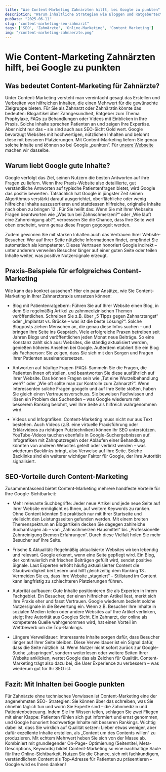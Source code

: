 ```yaml
---
title: "Wie Content-Marketing Zahnärzten hilft, bei Google zu punkten" 
description: "Warum inhaltliche Strategien wie Bloggen und Ratgebertexte für Zahnarztpraxen im SEO so wertvoll sind und wie sie zu besserer Google-Sichtbarkeit führen." 
pubDate: "2025-06-11" 
slug: "content-marketing-seo-zahnarzt" 
tags: ['SEO', 'Zahnärzte', 'Online-Marketing', 'Content Marketing']
img: "/content-marketing-zahnaerzte.png"
---
```


# Wie Content-Marketing Zahnärzten hilft, bei Google zu punkten

## Was bedeutet Content-Marketing für Zahnärzte?

Unter Content-Marketing versteht man vereinfacht gesagt das Erstellen und Verbreiten von hilfreichen Inhalten, die einen Mehrwert für die gewünschte Zielgruppe bieten. Für Sie als Zahnarzt oder Zahnärztin könnte das bedeuten: Blogartikel über Zahngesundheit, Ratgeber zum Thema Prophylaxe, FAQs zu Behandlungen oder Videos mit Einblicken in Ihre Praxis. Solche Inhalte sprechen Patienten an und zeigen Ihre Expertise. Aber nicht nur das – sie sind auch aus SEO-Sicht Gold wert. Google bevorzugt Websites mit hochwertigen, nützlichen Inhalten und belohnt diese mit besseren Platzierungen. Mit Content-Marketing liefern Sie genau solche Inhalte und können so bei Google „punkten“. Für <a href="/">unsere Webseite </a> machen wir dasselbe.


## Warum liebt Google gute Inhalte?

Google verfolgt das Ziel, seinen Nutzern die besten Antworten auf ihre Fragen zu liefern. Wenn Ihre Praxis-Website also detaillierte, gut verständliche Antworten auf typische Patientenfragen bietet, wird Google das positiv bewerten. Tatsächlich hat Google in jüngster Zeit seinen Algorithmus verstärkt darauf ausgerichtet, oberflächliche oder wenig hilfreiche Inhalte auszusortieren und stattdessen hilfreiche, originelle Inhalte nach oben zu bringen 12 . Für Sie heißt das: Wenn Sie mit Ihrer Webseite Fragen beantworten wie „Was tun bei Zahnschmerzen?“ oder „Wie läuft eine Zahnreinigung ab?“, verbessern Sie die Chance, dass Ihre Seite weit oben erscheint, wenn genau diese Fragen gegoogelt werden.

Zudem gewinnen Sie mit starken Inhalten auch das Vertrauen Ihrer Website-Besucher. Wer auf Ihrer Seite nützliche Informationen findet, empfindet Sie automatisch als kompetenter. Dieses Vertrauen honoriert Google indirekt – unter anderem verweilen Besucher länger auf einer guten Seite oder teilen Inhalte weiter, was positive Nutzersignale erzeugt.

## Praxis-Beispiele für erfolgreiches Content-Marketing

Wie kann das konkret aussehen? Hier ein paar Ansätze, wie Sie Content-Marketing in Ihrer Zahnarztpraxis umsetzen können:

- Blog mit Patientenratgebern: Führen Sie auf Ihrer Website einen Blog, in dem Sie regelmäßig Artikel zu zahnmedizinischen Themen veröffentlichen. Schreiben Sie z.B. über „5 Tipps gegen Zahnarztangst“ oder „Implantat vs. Brücke – was ist die beste Lösung?“. Solche Blogposts ziehen Menschen an, die genau diese Infos suchen – und bringen Ihre Seite ins Gespräch. Viele erfolgreiche Praxen betreiben seit Jahren Blogs und veröffentlichen jeden Monat neue Beiträge. So eine Konstanz zahlt sich aus: Websites, die ständig aktualisiert werden, genießen höheres Ansehen bei Google. Außerdem etabliert Sie ein Blog als Fachperson: Sie zeigen, dass Sie sich mit den Sorgen und Fragen Ihrer Patienten auseinandersetzen.
 
- Antworten auf häufige Fragen (FAQ): Sammeln Sie die Fragen, die Patienten Ihnen oft stellen, und beantworten Sie diese ausführlich auf Ihrer Website. Das können Fragen sein wie „Tut eine Wurzelbehandlung weh?“ oder „Wie oft sollte man zur Kontrolle zum Zahnarzt?“. Wenn Interessenten solche Fragen googeln und auf Ihre Seite stoßen, haben Sie gleich einen Vertrauensvorschuss. Sie beweisen Fachwissen und lösen ein Problem des Suchenden – was Google wiederum mit besserem Ranking belohnt, weil Ihre Seite als hilfreich wahrgenommen wird.

- Videos und Infografiken: Content-Marketing muss nicht nur aus Text bestehen. Auch Videos (z.B. eine virtuelle Praxisführung oder Erklärvideos zu richtigen Putztechniken) können Ihr SEO unterstützen. YouTube-Videos tauchen ebenfalls in Google-Suchergebnissen auf. Infografiken mit Zahnputzregeln oder Abläufen einer Behandlung könnten von anderen Websites geteilt oder verlinkt werden – was wiederum Backlinks bringt, also Verweise auf Ihre Seite. Solche Backlinks sind ein weiterer wichtiger Faktor für Google, der Ihre Autorität signalisiert.

## SEO-Vorteile durch Content-Marketing

Zusammenfassend bietet Content-Marketing mehrere handfeste Vorteile für Ihre Google-Sichtbarkeit:

- Mehr relevante Suchbegriffe: Jeder neue Artikel und jede neue Seite auf Ihrer Website ermöglicht es Ihnen, auf weitere Keywords zu ranken. Ohne Content könnten Sie praktisch nur mit Ihrer Startseite und vielleicht den Leistungsseiten gefunden werden. Mit einem breiten Themenspektrum an Blogartikeln decken Sie dagegen zahlreiche Suchanfragen ab – von „Zahnschmerzen Hausmittel“ bis „Professionelle Zahnreinigung Bremen Erfahrungen“. Durch diese Vielfalt holen Sie mehr Besucher auf Ihre Seite.

- Frische & Aktualität: Regelmäßig aktualisierte Websites wirken lebendig und relevant. Google erkennt, wenn eine Seite gepflegt wird. Ein Blog, der kontinuierlich mit frischen Beiträgen gefüllt wird, sendet positive Signale. Laut Experten erhöht häufig aktualisierter Content die Glaubwürdigkeit bei Lesern und hilft gleichzeitig dem Ranking 13 . Vermeiden Sie es, dass Ihre Website „stagniert“ – Stillstand im Content kann langfristig zu schlechteren Platzierungen führen.

- Autorität aufbauen: Gute Inhalte positionieren Sie als Experten in Ihrem Fachgebiet. Ein Besucher, der einen hilfreichen Artikel liest, merkt sich Ihre Praxis eher und fasst Vertrauen. Google wiederum bezieht solche Nutzersignale in die Bewertung ein. Wenn z.B. Besucher Ihre Inhalte in sozialen Medien teilen oder andere Websites auf Ihre Artikel verlinken, steigt Ihre Autorität aus Googles Sicht. Ein Zahnarzt, der online als kompetente Quelle wahrgenommen wird, hat einen Vorteil im Wettbewerb um die Top-Rankings.

- Längere Verweildauer: Interessante Inhalte sorgen dafür, dass Besucher länger auf Ihrer Seite bleiben. Diese Verweildauer ist ein Signal dafür, dass die Seite nützlich ist. Wenn Nutzer nicht sofort zurück zur Google-Suche „abspringen“, sondern weiterlesen oder weitere Seiten Ihrer Website anklicken, wertet Google das als Zeichen für Qualität. Content-Marketing trägt also dazu bei, die User Experience zu verbessern – was wiederum gut für Ihr SEO ist.

## Fazit: Mit Inhalten bei Google punkten

Für Zahnärzte ohne technisches Vorwissen ist Content-Marketing eine der angenehmsten SEO- Strategien: Sie können über das schreiben, was Sie ohnehin täglich tun und worin Sie Experte sind – die Zahnmedizin und Patientenbetreuung. Indem Sie Ihr Wissen teilen, schlagen Sie zwei Fliegen mit einer
Klappe: Patienten fühlen sich gut informiert und ernst genommen, und Google honoriert hochwertige Inhalte mit besseren Rankings. Wichtig dabei ist, dass Sie wirklich auf Qualität setzen: Lieber etwas weniger, aber dafür exzellente Inhalte erstellen, als „Content um des Contents willen“ zu produzieren. Mit echtem Mehrwert heben Sie sich von der Masse ab. Kombiniert mit grundlegender On-Page- Optimierung (Seitentitel, Meta-Descriptions, Keywords) bildet Content-Marketing so eine nachhaltige Säule für Ihre Online-Sichtbarkeit. Nutzen Sie die Chance, sich mit fachkundigem, verständlichem Content als Top-Adresse für Patienten zu präsentieren – Google wird es Ihnen danken!
